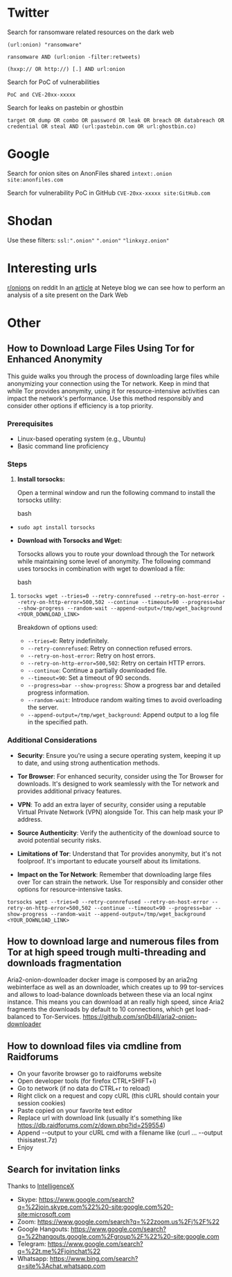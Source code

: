 # Twitter

Search for ransomware related resources on the dark web

```(url:onion) "ransomware"```

```ransomware AND (url:onion -filter:retweets)```

```(hxxp:// OR http://) [.] AND url:onion```

Search for PoC of vulnerabilities

```PoC and CVE-20xx-xxxxx```

Search for leaks on pastebin or ghostbin

```target OR dump OR combo OR password OR leak OR breach OR databreach OR credential OR steal AND (url:pastebin.com OR url:ghostbin.co)```

# Google

Search for onion sites on AnonFiles shared
```intext:.onion site:anonfiles.com```

Search for vulnerability PoC in GitHub
```CVE-20xx-xxxxx site:GitHub.com```

# Shodan

Use these filters:
```ssl:".onion"```
```".onion"```
```"linkxyz.onion"```

# Interesting urls

[r/onions](https://www.reddit.com/r/onions/) on reddit
In an [article](https://www.neteye-blog.com/2021/07/analysis-of-a-dark-web-site/) at Neteye blog we can see how to perform an analysis of a site present on the Dark Web


# Other

## How to Download Large Files Using Tor for Enhanced Anonymity

This guide walks you through the process of downloading large files while anonymizing your connection using the Tor network. Keep in mind that while Tor provides anonymity, using it for resource-intensive activities can impact the network's performance. Use this method responsibly and consider other options if efficiency is a top priority.

### Prerequisites

- Linux-based operating system (e.g., Ubuntu)
- Basic command line proficiency

### Steps

1. **Install torsocks:**
    
    Open a terminal window and run the following command to install the torsocks utility:
    
    bash
    

- `sudo apt install torsocks`
    
- **Download with Torsocks and Wget:**
    
    Torsocks allows you to route your download through the Tor network while maintaining some level of anonymity. The following command uses torsocks in combination with wget to download a file:
    
    bash
    

1. `torsocks wget --tries=0 --retry-connrefused --retry-on-host-error --retry-on-http-error=500,502 --continue --timeout=90 --progress=bar --show-progress --random-wait --append-output=/tmp/wget_background <YOUR_DOWNLOAD_LINK>`
    
    Breakdown of options used:
    
    - `--tries=0`: Retry indefinitely.
    - `--retry-connrefused`: Retry on connection refused errors.
    - `--retry-on-host-error`: Retry on host errors.
    - `--retry-on-http-error=500,502`: Retry on certain HTTP errors.
    - `--continue`: Continue a partially downloaded file.
    - `--timeout=90`: Set a timeout of 90 seconds.
    - `--progress=bar --show-progress`: Show a progress bar and detailed progress information.
    - `--random-wait`: Introduce random waiting times to avoid overloading the server.
    - `--append-output=/tmp/wget_background`: Append output to a log file in the specified path.

### Additional Considerations

- **Security**: Ensure you're using a secure operating system, keeping it up to date, and using strong authentication methods.
    
- **Tor Browser**: For enhanced security, consider using the Tor Browser for downloads. It's designed to work seamlessly with the Tor network and provides additional privacy features.
    
- **VPN**: To add an extra layer of security, consider using a reputable Virtual Private Network (VPN) alongside Tor. This can help mask your IP address.
    
- **Source Authenticity**: Verify the authenticity of the download source to avoid potential security risks.
    
- **Limitations of Tor**: Understand that Tor provides anonymity, but it's not foolproof. It's important to educate yourself about its limitations.
    
- **Impact on the Tor Network**: Remember that downloading large files over Tor can strain the network. Use Tor responsibly and consider other options for resource-intensive tasks.
    

`torsocks wget --tries=0 --retry-connrefused --retry-on-host-error --retry-on-http-error=500,502 --continue --timeout=90 --progress=bar --show-progress --random-wait --append-output=/tmp/wget_background <YOUR_DOWNLOAD_LINK>
`

## How to download large and numerous files from Tor at high speed trough multi-threading and downloads fragmentation
Aria2-onion-downloader docker image is composed by an aria2ng webinterface as well as an downloader, which creates up to 99 tor-services and allows to load-balance downloads between these via an local nginx instance. This means you can download at an really high speed, since Aria2 fragments the downloads by default to 10 connections, which get load-balanced to Tor-Services.
https://github.com/sn0b4ll/aria2-onion-downloader

## How to download files via cmdline from Raidforums
- On your favorite browser go to raidforums website
- Open developer tools (for firefox CTRL+SHIFT+i)
- Go to network (if no data do CTRL+r to reload)
- Right click on a request and copy cURL (this cURL should contain your session cookies)
- Paste copied on your favorite text editor
- Replace url with download link (usually it's something like https://db.raidforums.com/z/down.php?id=259554)
- Append --output to your cURL cmd with a filename like (curl ... --output thisisatest.7z)
- Enjoy

## Search for invitation links
Thanks to [IntelligenceX](https://intelx.io/dorks)
- Skype: https://www.google.com/search?q=%22join.skype.com%22%20-site:google.com%20-site:microsoft.com
- Zoom: https://www.google.com/search?q=%22zoom.us%2Fj%2F%22
- Google Hangouts: https://www.google.com/search?q=%22hangouts.google.com%2Fgroup%2F%22%20-site:google.com
- Telegram: https://www.google.com/search?q=%22t.me%2Fjoinchat%22
- Whatsapp: https://www.bing.com/search?q=site%3Achat.whatsapp.com

